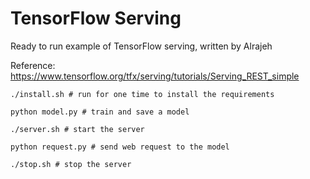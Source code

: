 # TensorFlow Serving
Ready to run example of TensorFlow serving, written by Alrajeh

Reference: https://www.tensorflow.org/tfx/serving/tutorials/Serving_REST_simple

```
./install.sh # run for one time to install the requirements

python model.py # train and save a model

./server.sh # start the server

python request.py # send web request to the model

./stop.sh # stop the server
```
